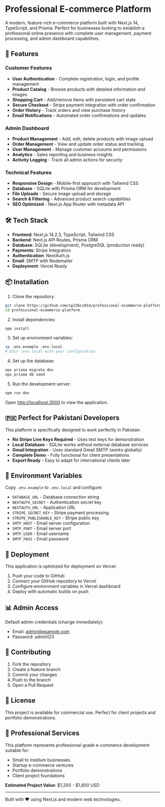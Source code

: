 # Professional E-commerce Platform

A modern, feature-rich e-commerce platform built with Next.js 14, TypeScript, and Prisma. Perfect for businesses looking to establish a professional online presence with complete user management, payment processing, and admin dashboard capabilities.

## 🚀 Features

### Customer Features
- **User Authentication** - Complete registration, login, and profile management
- **Product Catalog** - Browse products with detailed information and images
- **Shopping Cart** - Add/remove items with persistent cart state
- **Secure Checkout** - Stripe payment integration with order confirmation
- **Order History** - Track orders and view purchase history
- **Email Notifications** - Automated order confirmations and updates

### Admin Dashboard
- **Product Management** - Add, edit, delete products with image upload
- **Order Management** - View and update order status and tracking
- **User Management** - Manage customer accounts and permissions
- **Analytics** - Sales reporting and business insights
- **Activity Logging** - Track all admin actions for security

### Technical Features
- **Responsive Design** - Mobile-first approach with Tailwind CSS
- **Database** - SQLite with Prisma ORM for development
- **File Uploads** - Secure image upload and storage
- **Search & Filtering** - Advanced product search capabilities
- **SEO Optimized** - Next.js App Router with metadata API

## 🛠️ Tech Stack

- **Frontend**: Next.js 14.2.3, TypeScript, Tailwind CSS
- **Backend**: Next.js API Routes, Prisma ORM
- **Database**: SQLite (development), PostgreSQL (production ready)
- **Payments**: Stripe Integration
- **Authentication**: NextAuth.js
- **Email**: SMTP with Nodemailer
- **Deployment**: Vercel Ready

## 📦 Installation

1. Clone the repository:
```bash
git clone https://github.com/sp23bcs014/professional-ecommerce-platform.git
cd professional-ecommerce-platform
```

2. Install dependencies:
```bash
npm install
```

3. Set up environment variables:
```bash
cp .env.example .env.local
# Edit .env.local with your configuration
```

4. Set up the database:
```bash
npx prisma migrate dev
npx prisma db seed
```

5. Run the development server:
```bash
npm run dev
```

Open [http://localhost:3000](http://localhost:3000) to view the application.

## 🇵🇰 Perfect for Pakistani Developers

This platform is specifically designed to work perfectly in Pakistan:
- **No Stripe Live Keys Required** - Uses test keys for demonstration
- **Local Database** - SQLite works without external database services
- **Gmail Integration** - Uses standard Gmail SMTP (works globally)
- **Complete Demo** - Fully functional for client presentations
- **Export Ready** - Easy to adapt for international clients later

## 🔧 Environment Variables

Copy `.env.example` to `.env.local` and configure:

- `DATABASE_URL` - Database connection string
- `NEXTAUTH_SECRET` - Authentication secret key
- `NEXTAUTH_URL` - Application URL
- `STRIPE_SECRET_KEY` - Stripe payment processing
- `STRIPE_PUBLISHABLE_KEY` - Stripe public key
- `SMTP_HOST` - Email server configuration
- `SMTP_PORT` - Email server port
- `SMTP_USER` - Email username
- `SMTP_PASS` - Email password

## 🚀 Deployment

This application is optimized for deployment on Vercel:

1. Push your code to GitHub
2. Connect your GitHub repository to Vercel
3. Configure environment variables in Vercel dashboard
4. Deploy with automatic builds on push

## 📊 Admin Access

Default admin credentials (change immediately):
- Email: admin@example.com
- Password: admin123

## 🤝 Contributing

1. Fork the repository
2. Create a feature branch
3. Commit your changes
4. Push to the branch
5. Open a Pull Request

## 📄 License

This project is available for commercial use. Perfect for client projects and portfolio demonstrations.

## 💼 Professional Services

This platform represents professional-grade e-commerce development suitable for:
- Small to medium businesses
- Startup e-commerce ventures
- Portfolio demonstrations
- Client project foundations

**Estimated Project Value**: $1,200 - $1,800 USD

---

Built with ❤️ using Next.js and modern web technologies.
